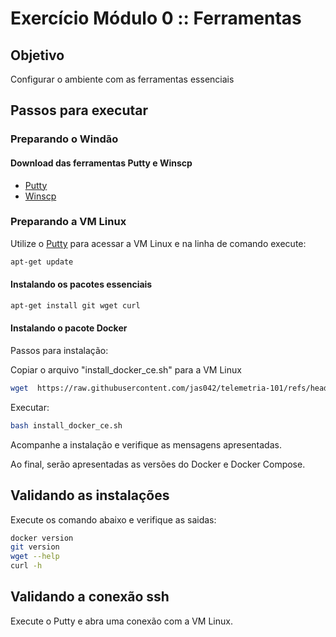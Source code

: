 # Exercício Módulo 0 :: Ferramentas

## Objetivo

Configurar o ambiente com as ferramentas essenciais

## Passos para executar

### Preparando o Windão

#### Download das ferramentas Putty e Winscp

- [Putty](https://www.chiark.greenend.org.uk/~sgtatham/putty/latest.html)
- [Winscp](https://winscp.net/eng/download.php)

### Preparando a VM Linux
Utilize o [Putty](https://www.chiark.greenend.org.uk/~sgtatham/putty/latest.html) para acessar a VM Linux e na linha de comando execute:

```sh
apt-get update 
```

#### Instalando os pacotes essenciais
```sh
apt-get install git wget curl
```

#### Instalando o pacote Docker

Passos para instalação:

Copiar o arquivo "install_docker_ce.sh" para a VM Linux
```sh
wget  https://raw.githubusercontent.com/jas042/telemetria-101/refs/heads/main/modulo_0/install_docker_ce.sh
```

Executar: 
```sh
bash install_docker_ce.sh
```

Acompanhe a instalação e verifique as mensagens apresentadas.  

Ao final, serão apresentadas as versões do Docker e Docker Compose.

## Validando as instalações

Execute os comando abaixo e verifique as saidas:

```sh
docker version
git version
wget --help
curl -h
```
## Validando a conexão ssh

Execute o Putty e abra uma conexão com a VM Linux.


